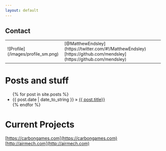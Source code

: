 ```yaml
---
layout: default
---
```


Contact
-------
<div id="profile">
<table><tr><td markdown="1">
![Profile](/images/profile_sm.png)
</td><td markdown="1">
[@MatthewEndsley](https://twitter.com/#!/MatthewEndsley)  
[https://github.com/mendsley](https://github.com/mendsley)  
</td></tr></table>
</div>

Posts and stuff
===============

<ul class="posts">
	{% for post in site.posts %}
		<li>
			<span>{{ post.date | date_to_string }}</span>
			&raquo;
			<a href="{{ BASE_PATH }}{{ post.url }}">{{ post.title}}</a>
		</li>
	{% endfor %}
</ul>


Current Projects
================
[https://carbongames.com](https://carbongames.com)  
[http://airmech.com](http://airmech.com)
